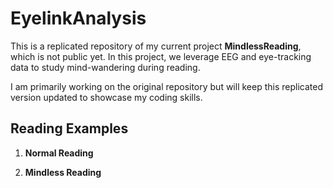 # EyelinkAnalysis
 
This is a replicated repository of my current project **MindlessReading**, which is not public yet. In this project, we leverage EEG and eye-tracking data to study mind-wandering during reading.

I am primarily working on the original repository but will keep this replicated version updated to showcase my coding skills.

## Reading Examples
1. **Normal Reading**

2. **Mindless Reading**

